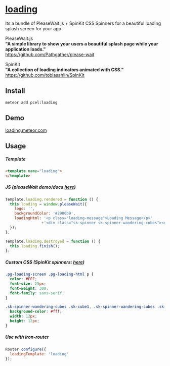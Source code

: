# [loading](https://loading.meteor.com)

Its a bundle of PleaseWait.js + SpinKit CSS Spinners for a beautiful loading splash screen for your app

PleaseWait.js<br>
**"A simple library to show your users a beautiful splash page while your application loads."**<br>
https://github.com/Pathgather/please-wait

SpinKit<br>
**"A collection of loading indicators animated with CSS."**<br>
https://github.com/tobiasahlin/SpinKit

## Install
```
meteor add pcel:loading
```

## Demo
[loading.meteor.com](https://loading.meteor.com)


## Usage

##### Template
```html
<template name="loading">
</template>
```

##### JS (pleaseWait demo/docs [here](http://pathgather.github.io/please-wait/))
```js
Template.loading.rendered = function () {
  this.loading = window.pleaseWait({
    logo: '',
    backgroundColor: '#2980b9',
    loadingHtml: '<p class="loading-message">Loading Message</p>'
                +'<div class="sk-spinner sk-spinner-wandering-cubes"><div class="sk-cube1"></div><div class="sk-cube2"></div></div>'
  });
};

Template.loading.destroyed = function () {
  this.loading.finish();
};
```

##### Custom CSS (SpinKit spinners: [here](http://tobiasahlin.com/spinkit/))
```css
.pg-loading-screen .pg-loading-html p {
  color: #FFF;
  font-size: 25px;
  font-weight: 300;
  font-family: sans-serif;
}

.sk-spinner-wandering-cubes .sk-cube1, .sk-spinner-wandering-cubes .sk-cube2 {
  background-color: #fff;
  width: 12px;
  height: 12px;
}
```

##### Use with iron-router
```js
Router.configure({
  loadingTemplate: 'loading'
});
```
